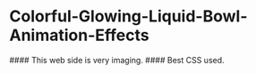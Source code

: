 ﻿# Colorful-Glowing-Liquid-Bowl-Animation-Effects
﻿#### This web side is very imaging.
﻿#### Best CSS used.
